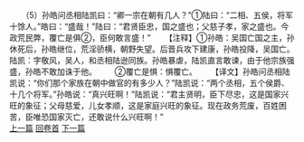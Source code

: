 　　（5）孙皓问丞相陆凯曰：“卿一宗在朝有几人？”①陆曰：“二相、五侯，将军十馀人。”皓曰：“盛哉！”陆曰：“君贤臣忠，国之盛也；父慈子孝，家之盛也。今政荒民弊，覆亡是俱②，臣何敢言盛！”
　　【注释】①孙皓：吴国亡国之主，孙休死后，孙皓继位，荒淫骄横，朝野失望。后晋兵攻下建康，孙皓投降，吴国亡。陆凯：字敬风，吴人，和丞相陆逊同族。孙皓暴虐，陆凯直言敢谏，由于他宗族强盛，孙皓不敢加诛于他。
　　②覆亡是惧：惧覆亡。
　　【译文】孙皓问丞相陆凯说：“你们那个家族在朝中做官的有多少人？”陆凯说：“两个丞相，五个侯爵、十几个将军。”孙皓说：“真兴旺啊！”陆凯说：“君主贤明，臣下尽忠，这是国家兴旺的象征；父母慈爱，儿女孝顺，这是家庭兴旺的象征。现在政务荒废，百姓困苦，臣唯恐国家灭亡，还敢说什么兴旺啊！”
<br>[上一篇](10_04) [回卷首](10_00) [下一篇](10_06)
